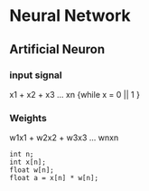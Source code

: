 # Neural Network

## Artificial Neuron

### input signal
x1 + x2 + x3 ... xn {while x = 0 || 1 }

### Weights

w1x1 + w2x2 + w3x3 ... wnxn

```
int n;
int x[n];
float w[n];
float a = x[n] * w[n];
```


